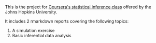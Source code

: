This is the project for [Coursera's statistical inference class](https://www.coursera.org/course/statinference) offered by the Johns Hopkins University. 

It includes 2 rmarkdown reports covering the following topics:

1. A simulation exercise
2. Basic inferential data analysis
